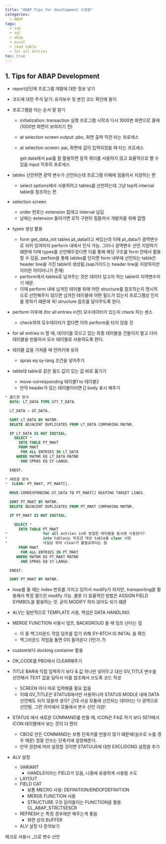 ```yaml
---
title: "ABAP Tips for development 수정중"
categories: 
  - ABAP
tags:
  - sap
  - sql
  - abap
  - excel
  - read table
  - for all entries
toc: true
---
```


## 1. Tips for ABAP Development

- report상단에 프로그램 개발에 대한 정보 넣기

- 코드에 대한 주석 달기: 유지보수 및 본인 코드 확인에 용이

- 프로그램을 타는 순서 잘 알기 

  - initialization: transaction 실행 프로그램 시작과 다시 1000번 화면으로 올때(1000번 화면이 보여지기 전)

  - at selection screen output: pbo, 화면 출력 직전 타는 프로세스

  - at selection screen: pai, 화면에 값이 입력되었을 때 타는 프로세스

    get data에서 pai를 잘 활용하면 동적 쿼리를 사용하지 않고 효율적으로 짤 수 있음
    input 직후의 프로세스

- tables 선언하면 광역 변수가 선언되는데 프로그램 이해에 힘들어서 지양하는 편

  - select options에서 사용하려고 tables를 선언하는데 그냥 top의 internal table을 참조하는 편

- selection screen

  - order 번호는 extension 없애고 interval 남김
  - 날짜는 extension 들어가면 로직 구현이 힘들어서 개발자를 위해 없앰

- types 생성 활용

  - form get_data_init tables pt_data라고 써있는데 이때 pt_data가 광역변수로 되어 있어야지 perform 내에서 인식 가능. 그러나 광역변수 선언 지양하기 떄문에 이때 types를 선언해두었다면 이를 통해 해당 구조를 form 안에서 활용할 수 있음. perfom을 통해 tables를 던지면 form 내부에 선언되는 table은 header line을 가진 table이 생성됨.(sap가이드는 header line을 지양하지만 이러한 아이러니가 존재)
  - perform에서 tables로 넘겨주는 것은 데이터 담고자 하는 table이 지역변수이기 때문.
  - 이때 perform 내에 넘겨진 테이블 뒤에 어떤 structure를 참조하는지 명시적으로 선언해주지 않으면 넘겨진 테이블에 어떤 필드가 있는지 프로그램상 인지를 못하기 떄문에 꼭! structure 참조를 달아주도록 한다.

- perform 이후에 (for all entries in전) 모수데이터가 있는지 check 하는 센스

  - check하여 모수데이터가 없다면 이하 perform을 타지 않을 것

- for all entries in 할 때, 데이터를 모으고 있는 최종 테이블을 건들이지 말고 더미 테이블을 만들어서 모수 테이블로 사용하도록 한다.

- 테이블 값을 가져올 때 언어키에 유의

  - spras eq sy-lang 조건을 넣어주기

- table대 table로 같은 필드 값이 있는 값 바로 옮기기

  - move-corresponding 테이블1 to 테이블2
  - 만약 header가 있는 테이블이라면 [] body 표시 해주기

```sql
* 올드한 방식
  DATA: LT_DATA TYPE GTY_T_DATA.

  LT_DATA = GT_DATA.

  SORT LT_DATA BY MATNR.
  DELETE ADJACENT DUPLICATES FROM LT_DATA COMPARING MATNR.

  IF LT_DATA IS NOT INITIAL.
    SELECT *
      INTO TABLE PT_MAKT
      FROM MAKT
       FOR ALL ENTRIES IN LT_DATA
     WHERE MATNR EQ LT_DATA-MATNR
       AND SPRAS EQ SY-LANGU.

  ENDIF.
  
* 새로운 방식
*  CLEAR: PT_MAKT, PT_MAKT[].

  MOVE-CORRESPONDING GT_DATA TO PT_MAKT[] KEEPING TARGET LINES.

  SORT PT_MAKT BY MATNR.
  DELETE ADJACENT DUPLICATES FROM PT_MAKT COMPARING MATNR.

  IF PT_MAKT IS NOT INITIAL.

    SELECT *
      INTO TABLE PT_MAKT
* 			     for all entries in와 동일한 테이블을 동시에 사용한다?
*			     into tables는 무조건 대상 table을 clear 시킴
*                사실상 위의 clear가 불필요하다는 점
      FROM MAKT
       FOR ALL ENTRIES IN PT_MAKT
     WHERE MATNR EQ PT_MAKT-MATNR
       AND SPRAS EQ SY-LANGU.

  ENDIF.

  SORT PT_MAKT BY MATNR.
```

- loop를 돌 때는 index 번호를 가지고 있어서 modify가 되지만, transporting을 활용해서 특정 필드만 modify 가능. 물론 더 효율적인 방법은 ASSIGN FIELD SYMBOL을 활용하는 것. 굳이 MODIFY 하지 않아도 되기 떄문
- ALV는 일반적으로 TEMPLATE 사용, 핵심은 DATA HANDLING
- MERGE FUNCTION 사용시 덤프, BACKGROUD 돌 때 덤프 난다는 점
  - 이 중 백그라운드 작업 덤프를 잡기 위해 SY-BTCH IS INITAL 을 확인
  - 백그라운드 작업을 돌면 0이 들어온다 (1인가..?)



- custom보다 docking container 활용
- OK_CODE를 PBO에서 CLEAR해주기 
- TITLE BAR에 직접 입력하기 보다 & 값 하나만 넣어두고 대신 GV_TITLE 변수를 선언해서 TEXT 값을 담아서 이를 참조해서 쓰도록 코드 작성
  - SCREEN 마다 따로 입력해줄 필요 없음
  - 이떄 GV_TITLE은 STATUS에서만 사용하니까 STATUS MODLE 내에 DATA 선언해도 되지 않을까 생각? 근데 사실 모듈에 선언되는 데이터는 다 광역으로 선언됨. 그런 의미에서 모듈에서 변수 선언 지양!
- STATUS 에서 새로운 COMMAND를 만들 때, ICON은 F4로 하기 보다 SE11에서 ICON 테이블에서 보는 것이 더 편리 
  - CBO로 만든 COMMAND는 보통 단축키를 만들지 않기 떄문에(실수로 누를 경우 때문) 정말 안쓰는 단축키에 설정해준다. 
  - 만약 권한에 따라 설정할 것이면 STATUUS에 대한 EXCLIDONG 설정을 추가
- ALV 설정
  - VARIANT
    - HANDLE이라는 FIELD가 있음, 나중에 유용하게 사용될 수도
  - LAYOUT
  - FIELD CAT
    - 보통 MECRO 사용: DEFINITION/ENDOFDEFINITION
    - MERGE FUNCTION 사용
    - STRUCTURE 구조 읽어들이는 FUNCTION을 활용
      CL_ABAP_STRCTSESCR
  - REFRESH 는 특정 경우에만 해주는게 좋음
    - 화면 상의 BUFFER
  - ALV 설정 다 뜯어보기



메크로 사용시 _으로 변수 선언 

